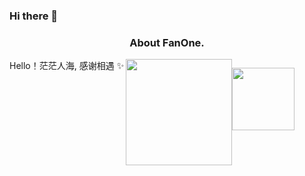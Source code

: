 ### Hi there 👋

<!--
**Xavier-wa/Xavier-wa** is a ✨ _special_ ✨ repository because its `README.md` (this file) appears on your GitHub profile.

Here are some ideas to get you started:

- 🔭 I’m currently working on ...
- 🌱 I’m currently learning ...
- 👯 I’m looking to collaborate on ...
- 🤔 I’m looking for help with ...
- 💬 Ask me about ...
- 📫 How to reach me: ...
- 😄 Pronouns: ...
- ⚡ Fun fact: ...
-->
<h3 align="center">About FanOne.</h3>
<div style="display:flex" height="auto" width="auto">
    <div>
        <div style="flex:1">
            Hello！茫茫人海, 感谢相遇 ✨
            <img align="right" width="auto" height="170" src= "https://github-readme-stats.vercel.app/api?username=Xavier-wa&theme=nightowl&show_icons=true">
        </div>
        </br>
    </div>
    <div style="flex:1">
        <p>
          <img align="left" src="./FanOne.jpg" width="100" style="max-width: 100%;">
        </p>
    </div>

</div>
